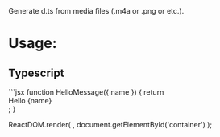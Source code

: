 <div>
  <span>Generate d.ts from media files (.m4a or .png or etc.).</span>
</div>
<div>
  <h1>Usage:</h1>
</div>
<div>
  <h2>Typescript</h2>
</div>
<div>
```jsx
function HelloMessage({ name }) {
  return <div>Hello {name}</div>;
}

ReactDOM.render(
<HelloMessage name="Taylor" />,
document.getElementById('container')
);

```

```

</div>
